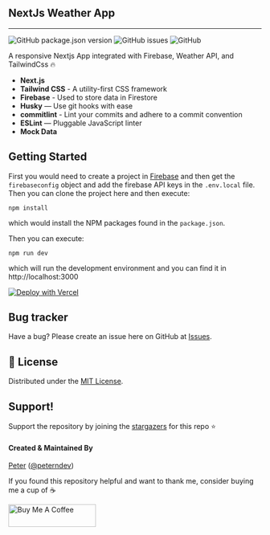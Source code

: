 ## NextJs Weather App

---

![GitHub package.json version](https://img.shields.io/github/package-json/v/PeterHdd/nextjs-weather-app?style=for-the-badge) ![GitHub issues](https://img.shields.io/github/issues/PeterHdd/nextjs-weather-app?style=for-the-badge) ![GitHub](https://img.shields.io/github/license/PeterHdd/nextjs-weather-app?style=for-the-badge)

A responsive Nextjs App integrated with Firebase, Weather API, and TailwindCss 🔥

- **Next.js**
- **Tailwind CSS** - A utility-first CSS framework
- **Firebase** - Used to store data in Firestore
- **Husky** — Use git hooks with ease
- **commitlint** - Lint your commits and adhere to a commit convention
- **ESLint** — Pluggable JavaScript linter
- **Mock Data**

## Getting Started

First you would need to create a project in [Firebase](https://firebase.google.com/) and then get the `firebaseconfig` object and add the firebase API keys in the `.env.local` file. Then you can clone the project here and then execute:

```
npm install
```

which would install the NPM packages found in the `package.json`.

Then you can execute:

```
npm run dev
```

which will run the development environment and you can find it in http://localhost:3000

[![Deploy with Vercel](https://vercel.com/button)](https://vercel.com/new/clone?repository-url=https%3A%2F%2Fgithub.com%2FPeterHdd%2Fnextjs-weather-app)

## Bug tracker

Have a bug? Please create an issue here on GitHub at [Issues](https://github.com/PeterHdd/nextjs-weather-app/issues).

## 📝 License

Distributed under the [MIT License](https://github.com/PeterHdd/nextjs-weather-app/blob/main/LICENSE).

## Support!

Support the repository by joining the [stargazers](https://github.com/PeterHdd/nextjs-weather-app/stargazers) for this repo ⭐

#### Created & Maintained By

[Peter](https://github.com/peterhdd) ([@peterndev](https://www.twitter.com/peterndev))

If you found this repository helpful and want to thank me, consider buying me a cup of :coffee:

<a href="https://www.buymeacoffee.com/peterhaddad" target="_blank"><img src="https://cdn.buymeacoffee.com/buttons/v2/default-red.png" alt="Buy Me A Coffee" height= "45px" width="174px"></a>

